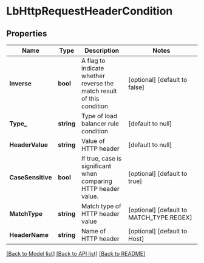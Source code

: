 # LbHttpRequestHeaderCondition

## Properties
Name | Type | Description | Notes
------------ | ------------- | ------------- | -------------
**Inverse** | **bool** | A flag to indicate whether reverse the match result of this condition | [optional] [default to false]
**Type_** | **string** | Type of load balancer rule condition | [default to null]
**HeaderValue** | **string** | Value of HTTP header | [default to null]
**CaseSensitive** | **bool** | If true, case is significant when comparing HTTP header value.  | [optional] [default to true]
**MatchType** | **string** | Match type of HTTP header value | [optional] [default to MATCH_TYPE.REGEX]
**HeaderName** | **string** | Name of HTTP header | [optional] [default to Host]

[[Back to Model list]](../README.md#documentation-for-models) [[Back to API list]](../README.md#documentation-for-api-endpoints) [[Back to README]](../README.md)

